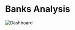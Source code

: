 # Banks Analysis
![Dashboard](https://github.com/baleeghmoawad5555/banks_analysis/assets/84938282/857d7e42-cd88-465a-815a-1c36bc6adbd6)


